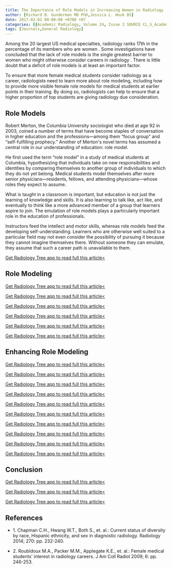 ```yaml
---
title: The Importance of Role Models in Increasing Women in Radiology
author: [Richard B. Gunderman MD PhD,Jessica L. Houk BS]
date: 2017-02-01 00:00:00 +0700 +07
categories: [{Academic Radiology, Volume 24, Issue 2 SOURCE CL_S_AcademicRadiologyVolume24Issue2 1}]
tags: [Journals,General Radiology]
---
```

Among the 20 largest US medical specialties, radiology ranks 17th in the percentage of its members who are women . Some investigations have concluded that the lack of role models is the single greatest barrier to women who might otherwise consider careers in radiology . There is little doubt that a deficit of role models is at least an important factor.

To ensure that more female medical students consider radiology as a career, radiologists need to learn more about role modeling, including how to provide more visible female role models for medical students at earlier points in their training. By doing so, radiologists can help to ensure that a higher proportion of top students are giving radiology due consideration.

## Role Models

Robert Merton, the Columbia University sociologist who died at age 92 in 2003, coined a number of terms that have become staples of conversation in higher education and the professions—among them “focus group” and “self-fulfilling prophecy.” Another of Merton's novel terms has assumed a central role in our understanding of education: role model.

He first used the term “role model” in a study of medical students at Columbia, hypothesizing that individuals take on new responsibilities and identities by comparing themselves to another group of individuals to which they do not yet belong. Medical students model themselves after more senior physicians—residents, fellows, and attending physicians—whose roles they expect to assume.

What is taught in a classroom is important, but education is not just the learning of knowledge and skills. It is also learning to talk like, act like, and eventually to think like a more advanced member of a group that learners aspire to join. The emulation of role models plays a particularly important role in the education of professionals.

Instructors feed the intellect and motor skills, whereas role models feed the developing self-understanding. Learners who are otherwise well suited to a particular field may not even consider the possibility of pursuing it because they cannot imagine themselves there. Without someone they can emulate, they assume that such a career path is unavailable to them.

[Get Radiology Tree app to read full this article<](https://clinicalpub.com/app)

## Role Modeling

[Get Radiology Tree app to read full this article<](https://clinicalpub.com/app)

[Get Radiology Tree app to read full this article<](https://clinicalpub.com/app)

[Get Radiology Tree app to read full this article<](https://clinicalpub.com/app)

[Get Radiology Tree app to read full this article<](https://clinicalpub.com/app)

[Get Radiology Tree app to read full this article<](https://clinicalpub.com/app)

[Get Radiology Tree app to read full this article<](https://clinicalpub.com/app)

## Enhancing Role Modeling

[Get Radiology Tree app to read full this article<](https://clinicalpub.com/app)

[Get Radiology Tree app to read full this article<](https://clinicalpub.com/app)

[Get Radiology Tree app to read full this article<](https://clinicalpub.com/app)

[Get Radiology Tree app to read full this article<](https://clinicalpub.com/app)

[Get Radiology Tree app to read full this article<](https://clinicalpub.com/app)

[Get Radiology Tree app to read full this article<](https://clinicalpub.com/app)

[Get Radiology Tree app to read full this article<](https://clinicalpub.com/app)

[Get Radiology Tree app to read full this article<](https://clinicalpub.com/app)

[Get Radiology Tree app to read full this article<](https://clinicalpub.com/app)

[Get Radiology Tree app to read full this article<](https://clinicalpub.com/app)

## Conclusion

[Get Radiology Tree app to read full this article<](https://clinicalpub.com/app)

[Get Radiology Tree app to read full this article<](https://clinicalpub.com/app)

[Get Radiology Tree app to read full this article<](https://clinicalpub.com/app)

## References

- 1\. Chapman C.H., Hwang W.T., Both S., et. al.: Current status of diversity by race, Hispanic ethnicity, and sex in diagnostic radiology. Radiology 2014; 270: pp. 232-240.


- 2\. Roubidoux M.A., Packer M.M., Applegate K.E., et. al.: Female medical students' interest in radiology careers. J Am Coll Radiol 2009; 6: pp. 246-253.
